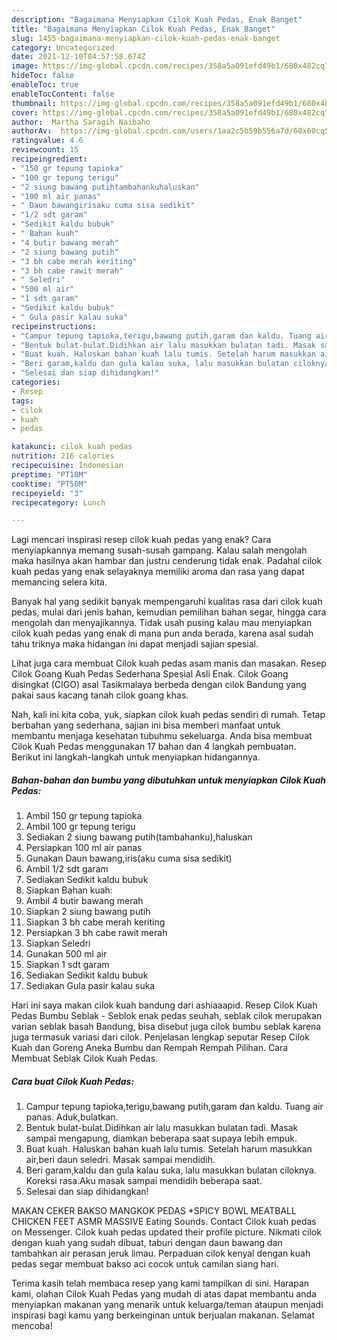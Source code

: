 ```yaml
---
description: "Bagaimana Menyiapkan Cilok Kuah Pedas, Enak Banget"
title: "Bagaimana Menyiapkan Cilok Kuah Pedas, Enak Banget"
slug: 1455-bagaimana-menyiapkan-cilok-kuah-pedas-enak-banget
category: Uncategorized
date: 2021-12-10T04:57:58.674Z
image: https://img-global.cpcdn.com/recipes/358a5a091efd49b1/680x482cq70/cilok-kuah-pedas-foto-resep-utama.jpg
hideToc: false
enableToc: true
enableTocContent: false
thumbnail: https://img-global.cpcdn.com/recipes/358a5a091efd49b1/680x482cq70/cilok-kuah-pedas-foto-resep-utama.jpg
cover: https://img-global.cpcdn.com/recipes/358a5a091efd49b1/680x482cq70/cilok-kuah-pedas-foto-resep-utama.jpg
author:  Martha Saragih Naibaho
authorAv:  https://img-global.cpcdn.com/users/1aa2c5b59b556a7d/60x60cq50/avatar.jpg
ratingvalue: 4.6
reviewcount: 15
recipeingredient:
- "150 gr tepung tapioka"
- "100 gr tepung terigu"
- "2 siung bawang putihtambahankuhaluskan"
- "100 ml air panas"
- " Daun bawangirisaku cuma sisa sedikit"
- "1/2 sdt garam"
- "Sedikit kaldu bubuk"
- " Bahan kuah"
- "4 butir bawang merah"
- "2 siung bawang putih"
- "3 bh cabe merah keriting"
- "3 bh cabe rawit merah"
- " Seledri"
- "500 ml air"
- "1 sdt garam"
- "Sedikit kaldu bubuk"
- " Gula pasir kalau suka"
recipeinstructions:
- "Campur tepung tapioka,terigu,bawang putih,garam dan kaldu. Tuang air panas. Aduk,bulatkan."
- "Bentuk bulat-bulat.Didihkan air lalu masukkan bulatan tadi. Masak sampai mengapung, diamkan beberapa saat supaya lebih empuk."
- "Buat kuah. Haluskan bahan kuah lalu tumis. Setelah harum masukkan air,beri daun seledri. Masak sampai mendidih."
- "Beri garam,kaldu dan gula kalau suka, lalu masukkan bulatan ciloknya. Koreksi rasa.Aku masak sampai mendidih beberapa saat."
- "Selesai dan siap dihidangkan!"
categories:
- Resep
tags:
- cilok
- kuah
- pedas

katakunci: cilok kuah pedas 
nutrition: 216 calories
recipecuisine: Indonesian
preptime: "PT10M"
cooktime: "PT50M"
recipeyield: "3"
recipecategory: Lunch

---
```



Lagi mencari inspirasi resep cilok kuah pedas yang enak? Cara menyiapkannya memang susah-susah gampang. Kalau salah mengolah maka hasilnya akan hambar dan justru cenderung tidak enak. Padahal cilok kuah pedas yang enak selayaknya memiliki aroma dan rasa yang dapat memancing selera kita.


Banyak hal yang sedikit banyak mempengaruhi kualitas rasa dari cilok kuah pedas, mulai dari jenis bahan, kemudian pemilihan bahan segar, hingga cara mengolah dan menyajikannya. Tidak usah pusing kalau mau menyiapkan cilok kuah pedas yang enak di mana pun anda berada, karena asal sudah tahu triknya maka hidangan ini dapat menjadi sajian spesial.

Lihat juga cara membuat Cilok kuah pedas asam manis dan masakan. Resep Cilok Goang Kuah Pedas Sederhana Spesial Asli Enak. Cilok Goang disingkat (CIGO) asal Tasikmalaya berbeda dengan cilok Bandung yang pakai saus kacang tanah cilok goang khas.


Nah, kali ini kita coba, yuk, siapkan cilok kuah pedas sendiri di rumah. Tetap berbahan yang sederhana, sajian ini bisa memberi manfaat untuk membantu menjaga kesehatan tubuhmu sekeluarga. Anda bisa membuat Cilok Kuah Pedas menggunakan 17 bahan dan 4 langkah pembuatan. Berikut ini langkah-langkah untuk menyiapkan hidangannya.

<!--inarticleads1-->

##### Bahan-bahan dan bumbu yang dibutuhkan untuk menyiapkan Cilok Kuah Pedas:

1. Ambil 150 gr tepung tapioka
1. Ambil 100 gr tepung terigu
1. Sediakan 2 siung bawang putih(tambahanku),haluskan
1. Persiapkan 100 ml air panas
1. Gunakan  Daun bawang,iris(aku cuma sisa sedikit)
1. Ambil 1/2 sdt garam
1. Sediakan Sedikit kaldu bubuk
1. Siapkan  Bahan kuah:
1. Ambil 4 butir bawang merah
1. Siapkan 2 siung bawang putih
1. Siapkan 3 bh cabe merah keriting
1. Persiapkan 3 bh cabe rawit merah
1. Siapkan  Seledri
1. Gunakan 500 ml air
1. Siapkan 1 sdt garam
1. Sediakan Sedikit kaldu bubuk
1. Sediakan  Gula pasir kalau suka


Hari ini saya makan cilok kuah bandung dari ashiaaapid. Resep Cilok Kuah Pedas Bumbu Seblak - Seblok enak pedas seuhah, seblak cilok merupakan varian seblak basah Bandung, bisa disebut juga cilok bumbu seblak karena juga termasuk variasi dari cilok. Penjelasan lengkap seputar Resep Cilok Kuah dan Goreng Aneka Bumbu dan Rempah Rempah Pilihan. Cara Membuat Seblak Cilok Kuah Pedas. 

<!--inarticleads2-->

##### Cara buat Cilok Kuah Pedas:

1. Campur tepung tapioka,terigu,bawang putih,garam dan kaldu. Tuang air panas. Aduk,bulatkan.
1. Bentuk bulat-bulat.Didihkan air lalu masukkan bulatan tadi. Masak sampai mengapung, diamkan beberapa saat supaya lebih empuk.
1. Buat kuah. Haluskan bahan kuah lalu tumis. Setelah harum masukkan air,beri daun seledri. Masak sampai mendidih.
1. Beri garam,kaldu dan gula kalau suka, lalu masukkan bulatan ciloknya. Koreksi rasa.Aku masak sampai mendidih beberapa saat.
1. Selesai dan siap dihidangkan!

MAKAN CEKER BAKSO MANGKOK PEDAS *SPICY BOWL MEATBALL CHICKEN FEET ASMR MASSIVE Eating Sounds. Contact Cilok kuah pedas on Messenger. Cilok kuah pedas updated their profile picture. Nikmati cilok dengan kuah yang sudah dibuat, taburi dengan daun bawang dan tambahkan air perasan jeruk limau. Perpaduan cilok kenyal dengan kuah pedas segar membuat bakso aci cocok untuk camilan siang hari. 

Terima kasih telah membaca resep yang kami tampilkan di sini. Harapan kami, olahan Cilok Kuah Pedas yang mudah di atas dapat membantu anda menyiapkan makanan yang menarik untuk keluarga/teman ataupun menjadi inspirasi bagi kamu yang berkeinginan untuk berjualan makanan. Selamat mencoba!
